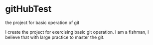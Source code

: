 # gitHubTest
the project for basic operation of git

I create the project for exercising basic git operation. I am a fishman, I believe that with large practice to master the git.
